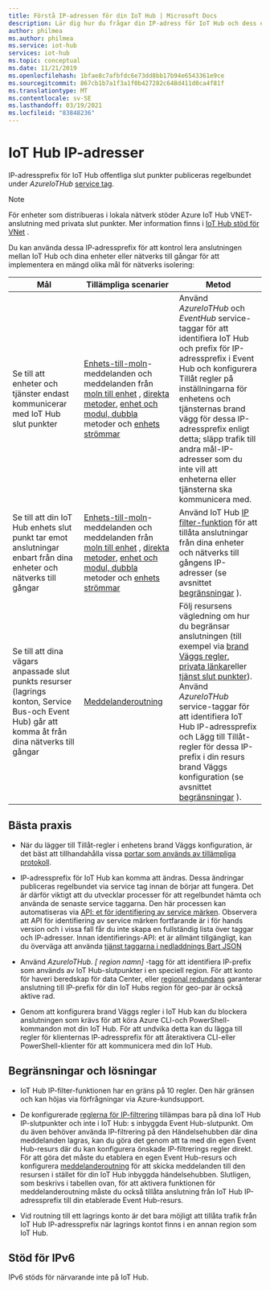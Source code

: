 ```yaml
---
title: Förstå IP-adressen för din IoT Hub | Microsoft Docs
description: Lär dig hur du frågar din IP-adress för IoT Hub och dess egenskaper. IP-adressen för din IoT Hub kan ändras under vissa scenarier som haveri beredskap eller regional redundans.
author: philmea
ms.author: philmea
ms.service: iot-hub
services: iot-hub
ms.topic: conceptual
ms.date: 11/21/2019
ms.openlocfilehash: 1bfae8c7afbfdc6e73dd8bb17b94e6543361e9ce
ms.sourcegitcommit: 867cb1b7a1f3a1f0b427282c648d411d0ca4f81f
ms.translationtype: MT
ms.contentlocale: sv-SE
ms.lasthandoff: 03/19/2021
ms.locfileid: "83848236"
---
```

# <a name="iot-hub-ip-addresses"></a>IoT Hub IP-adresser

IP-adressprefix för IoT Hub offentliga slut punkter publiceras regelbundet under _AzureIoTHub_ [service tag](../virtual-network/service-tags-overview.md).

> [!NOTE]
> För enheter som distribueras i lokala nätverk stöder Azure IoT Hub VNET-anslutning med privata slut punkter. Mer information finns i [IoT Hub stöd för VNet](./virtual-network-support.md) .


Du kan använda dessa IP-adressprefix för att kontrol lera anslutningen mellan IoT Hub och dina enheter eller nätverks till gångar för att implementera en mängd olika mål för nätverks isolering:

| Mål | Tillämpliga scenarier | Metod |
|------|-----------|----------|
| Se till att enheter och tjänster endast kommunicerar med IoT Hub slut punkter | [Enhets-till-moln](./iot-hub-devguide-messaging.md)-meddelanden och meddelanden från [moln till enhet](./iot-hub-devguide-messages-c2d.md) , [direkta metoder](./iot-hub-devguide-direct-methods.md), [enhet och modul, dubbla](./iot-hub-devguide-device-twins.md) metoder och [enhets strömmar](./iot-hub-device-streams-overview.md) | Använd _AzureIoTHub_ och _EventHub_ service-taggar för att identifiera IoT Hub och prefix för IP-adressprefix i Event Hub och konfigurera Tillåt regler på inställningarna för enhetens och tjänsternas brand vägg för dessa IP-adressprefix enligt detta; släpp trafik till andra mål-IP-adresser som du inte vill att enheterna eller tjänsterna ska kommunicera med. |
| Se till att din IoT Hub enhets slut punkt tar emot anslutningar enbart från dina enheter och nätverks till gångar | [Enhets-till-moln](./iot-hub-devguide-messaging.md)-meddelanden och meddelanden från [moln till enhet](./iot-hub-devguide-messages-c2d.md) , [direkta metoder](./iot-hub-devguide-direct-methods.md), [enhet och modul, dubbla](./iot-hub-devguide-device-twins.md) metoder och [enhets strömmar](./iot-hub-device-streams-overview.md) | Använd IoT Hub [IP filter-funktion](iot-hub-ip-filtering.md) för att tillåta anslutningar från dina enheter och nätverks till gångens IP-adresser (se avsnittet [begränsningar](#limitations-and-workarounds) ). | 
| Se till att dina vägars anpassade slut punkts resurser (lagrings konton, Service Bus-och Event Hub) går att komma åt från dina nätverks till gångar | [Meddelanderoutning](./iot-hub-devguide-messages-d2c.md) | Följ resursens vägledning om hur du begränsar anslutningen (till exempel via [brand Väggs regler](../storage/common/storage-network-security.md), [privata länkar](../private-link/private-endpoint-overview.md)eller [tjänst slut punkter](../virtual-network/virtual-network-service-endpoints-overview.md)). Använd _AzureIoTHub_ service-taggar för att identifiera IoT Hub IP-adressprefix och Lägg till Tillåt-regler för dessa IP-prefix i din resurs brand Väggs konfiguration (se avsnittet [begränsningar](#limitations-and-workarounds) ). |



## <a name="best-practices"></a>Bästa praxis

* När du lägger till Tillåt-regler i enhetens brand Väggs konfiguration, är det bäst att tillhandahålla vissa [portar som används av tillämpliga protokoll](./iot-hub-devguide-protocols.md#port-numbers).

* IP-adressprefix för IoT Hub kan komma att ändras. Dessa ändringar publiceras regelbundet via service tag innan de börjar att fungera. Det är därför viktigt att du utvecklar processer för att regelbundet hämta och använda de senaste service taggarna. Den här processen kan automatiseras via [API: et för identifiering av service märken](../virtual-network/service-tags-overview.md#service-tags-on-premises). Observera att API för identifiering av service märken fortfarande är i för hands version och i vissa fall får du inte skapa en fullständig lista över taggar och IP-adresser. Innan identifierings-API: et är allmänt tillgängligt, kan du överväga att använda [tjänst taggarna i nedladdnings Bart JSON](../virtual-network/service-tags-overview.md#discover-service-tags-by-using-downloadable-json-files) 

* Använd *AzureIoTHub. [ region namn]* -tagg för att identifiera IP-prefix som används av IoT Hub-slutpunkter i en speciell region. För att konto för haveri beredskap för data Center, eller [regional redundans](iot-hub-ha-dr.md) garanterar anslutning till IP-prefix för din IoT Hubs region för geo-par är också aktive rad.

* Genom att konfigurera brand Väggs regler i IoT Hub kan du blockera anslutningen som krävs för att köra Azure CLI-och PowerShell-kommandon mot din IoT Hub. För att undvika detta kan du lägga till regler för klienternas IP-adressprefix för att återaktivera CLI-eller PowerShell-klienter för att kommunicera med din IoT Hub.  


## <a name="limitations-and-workarounds"></a>Begränsningar och lösningar

* IoT Hub IP-filter-funktionen har en gräns på 10 regler. Den här gränsen och kan höjas via förfrågningar via Azure-kundsupport. 

* De konfigurerade [reglerna för IP-filtrering](iot-hub-ip-filtering.md) tillämpas bara på dina IoT Hub IP-slutpunkter och inte i IoT Hub: s inbyggda Event Hub-slutpunkt. Om du även behöver använda IP-filtrering på den Händelsehubben där dina meddelanden lagras, kan du göra det genom att ta med din egen Event Hub-resurs där du kan konfigurera önskade IP-filtrerings regler direkt. För att göra det måste du etablera en egen Event Hub-resurs och konfigurera [meddelanderoutning](./iot-hub-devguide-messages-d2c.md) för att skicka meddelanden till den resursen i stället för din IoT Hub inbyggda händelsehubben. Slutligen, som beskrivs i tabellen ovan, för att aktivera funktionen för meddelanderoutning måste du också tillåta anslutning från IoT Hub IP-adressprefix till din etablerade Event Hub-resurs.

* Vid routning till ett lagrings konto är det bara möjligt att tillåta trafik från IoT Hub IP-adressprefix när lagrings kontot finns i en annan region som IoT Hub.

## <a name="support-for-ipv6"></a>Stöd för IPv6 

IPv6 stöds för närvarande inte på IoT Hub.
